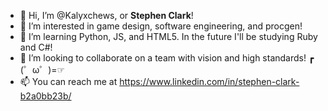 - 👋 Hi, I’m @Kalyxchews, or **Stephen Clark**!
- 👀 I’m interested in game design, software engineering, and procgen!
- 🌱 I’m learning Python, JS, and HTML5. In the future I'll be studying Ruby and C#!
- 💞️ I’m looking to collaborate on a team with vision and high standards! ┏ (゜ω゜)=☞
- 📫 You can reach me at https://www.linkedin.com/in/stephen-clark-b2a0bb23b/

<!---
Kalyxchews/Kalyxchews is a ✨ special ✨ repository because its `README.md` (this file) appears on your GitHub profile.
You can click the Preview link to take a look at your changes.
--->
